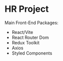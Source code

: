 # HR Project

Main Front-End Packages:
- React/Vite
- React Router Dom
- Redux Toolkit
- Axios
- Styled Components